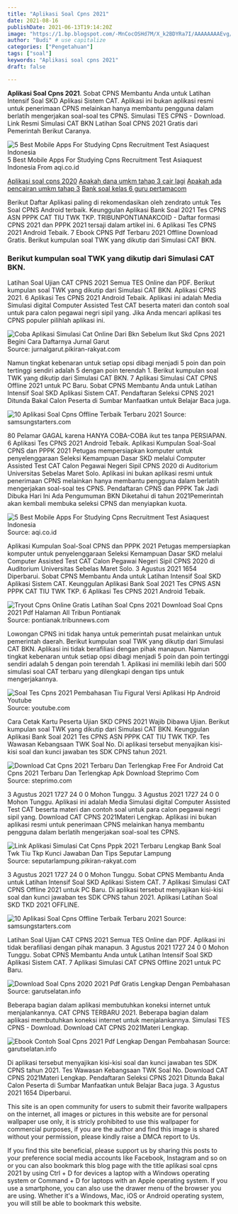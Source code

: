 ```yaml
---
title: "Aplikasi Soal Cpns 2021"
date: 2021-08-16
publishDate: 2021-06-13T19:14:20Z
image: "https://1.bp.blogspot.com/-MnCocOSHd7M/X_k2BDYRa7I/AAAAAAAAEvg/DSPbygDCzmIBgatO_FchWhom0LS9c_41ACLcBGAsYHQ/s683/6cpns.png"
author: "Budi" # use capitalize
categories: ["Pengetahuan"]
tags: ["soal"]
keywords: "Aplikasi soal cpns 2021"
draft: false

---
```

<script type='text/javascript' src='//pl15944992.alternativecpmgate.com/6c/6f/d6/6c6fd630211742b4db132bd23b46b946.js'></script>
<script type='text/javascript' src='//pl15944975.alternativecpmgate.com/86/71/9a/86719ae0c65e9b2f7eb2905a08638c06.js'></script>
**Aplikasi Soal Cpns 2021**. Sobat CPNS Membantu Anda untuk Latihan Intensif Soal SKD Aplikasi Sistem CAT. Aplikasi ini bukan aplikasi resmi untuk penerimaan CPNS melainkan hanya membantu pengguna dalam berlatih mengerjakan soal-soal tes CPNS. Simulasi TES CPNS - Download. Link Resmi Simulasi CAT BKN Latihan Soal CPNS 2021 Gratis dari Pemerintah Berikut Caranya.

![5 Best Mobile Apps For Studying Cpns Recruitment Test Asiaquest Indonesia](https://aqi.co.id/wp-content/uploads/2021/04/5-Rekomendasi-Aplikasi-CPNS-Terbaik-2021.jpg "5 Best Mobile Apps For Studying Cpns Recruitment Test Asiaquest Indonesia")
5 Best Mobile Apps For Studying Cpns Recruitment Test Asiaquest Indonesia From aqi.co.id

[Aplikasi soal cpns 2020](/aplikasi-soal-cpns-2020/)
[Apakah dana umkm tahap 3 cair lagi](/apakah-dana-umkm-tahap-3-cair-lagi/)
[Apakah ada pencairan umkm tahap 3](/apakah-ada-pencairan-umkm-tahap-3/)
[Bank soal kelas 6 guru pertamacom](/bank-soal-kelas-6-guru-pertamacom/)

Berikut Daftar Aplikasi paling di rekomendasikan oleh zendrato untuk Tes Soal CPNS Android terbaik. Keunggulan Aplikasi Bank Soal 2021 Tes CPNS ASN PPPK CAT TIU TWK TKP. TRIBUNPONTIANAKCOID - Daftar formasi CPNS 2021 dan PPPK 2021 tersaji dalam artikel ini. 6 Aplikasi Tes CPNS 2021 Android Tebaik. 7 Ebook CPNS Pdf Terbaru 2021 Offline Download Gratis. Berikut kumpulan soal TWK yang dikutip dari Simulasi CAT BKN.

### Berikut kumpulan soal TWK yang dikutip dari Simulasi CAT BKN.

Latihan Soal Ujian CAT CPNS 2021 Semua TES Online dan PDF. Berikut kumpulan soal TWK yang dikutip dari Simulasi CAT BKN. Aplikasi CPNS 2021. 6 Aplikasi Tes CPNS 2021 Android Tebaik. Aplikasi ini adalah Media Simulasi digital Computer Assisted Test CAT beserta materi dan contoh soal untuk para calon pegawai negri sipil yang. Jika Anda mencari aplikasi tes CPNS populer pilihlah aplikasi ini.


![Coba Aplikasi Simulasi Cat Online Dari Bkn Sebelum Ikut Skd Cpns 2021 Begini Cara Daftarnya Jurnal Garut](https://assets.pikiran-rakyat.com/crop/0x0:0x0/x/photo/2021/08/03/3772319176.png "Coba Aplikasi Simulasi Cat Online Dari Bkn Sebelum Ikut Skd Cpns 2021 Begini Cara Daftarnya Jurnal Garut")
Source: jurnalgarut.pikiran-rakyat.com

Namun tingkat kebenaran untuk setiap opsi dibagi menjadi 5 poin dan poin tertinggi sendiri adalah 5 dengan poin terendah 1. Berikut kumpulan soal TWK yang dikutip dari Simulasi CAT BKN. 7 Aplikasi Simulasi CAT CPNS Offline 2021 untuk PC Baru. Sobat CPNS Membantu Anda untuk Latihan Intensif Soal SKD Aplikasi Sistem CAT. Pendaftaran Seleksi CPNS 2021 Ditunda Bakal Calon Peserta di Sumbar Manfaatkan untuk Belajar Baca juga.

![10 Aplikasi Soal Cpns Offline Terbaik Terbaru 2021](https://www.samsungstarters.com/wp-content/uploads/2020/02/Aplikasi-Soal-CPNS-Terbaik.jpg "10 Aplikasi Soal Cpns Offline Terbaik Terbaru 2021")
Source: samsungstarters.com

80 Pelamar GAGAL karena HANYA COBA-COBA ikut tes tanpa PERSIAPAN. 6 Aplikasi Tes CPNS 2021 Android Tebaik. Aplikasi Kumpulan Soal-Soal CPNS dan PPPK 2021 Petugas mempersiapkan komputer untuk penyelenggaraan Seleksi Kemampuan Dasar SKD melalui Computer Assisted Test CAT Calon Pegawai Negeri Sipil CPNS 2020 di Auditorium Universitas Sebelas Maret Solo. Aplikasi ini bukan aplikasi resmi untuk penerimaan CPNS melainkan hanya membantu pengguna dalam berlatih mengerjakan soal-soal tes CPNS. Pendaftaran CPNS dan PPPK Tak Jadi Dibuka Hari Ini Ada Pengumuman BKN Diketahui di tahun 2021Pemerintah akan kembali membuka seleksi CPNS dan menyiapkan kuota.

![5 Best Mobile Apps For Studying Cpns Recruitment Test Asiaquest Indonesia](https://aqi.co.id/wp-content/uploads/2021/04/5-Rekomendasi-Aplikasi-CPNS-Terbaik-2021.jpg "5 Best Mobile Apps For Studying Cpns Recruitment Test Asiaquest Indonesia")
Source: aqi.co.id

Aplikasi Kumpulan Soal-Soal CPNS dan PPPK 2021 Petugas mempersiapkan komputer untuk penyelenggaraan Seleksi Kemampuan Dasar SKD melalui Computer Assisted Test CAT Calon Pegawai Negeri Sipil CPNS 2020 di Auditorium Universitas Sebelas Maret Solo. 3 Agustus 2021 1654 Diperbarui. Sobat CPNS Membantu Anda untuk Latihan Intensif Soal SKD Aplikasi Sistem CAT. Keunggulan Aplikasi Bank Soal 2021 Tes CPNS ASN PPPK CAT TIU TWK TKP. 6 Aplikasi Tes CPNS 2021 Android Tebaik.

![Tryout Cpns Online Gratis Latihan Soal Cpns 2021 Download Soal Cpns 2021 Pdf Halaman All Tribun Pontianak](https://cdn-2.tstatic.net/pontianak/foto/bank/images/tryout-cpns-online-gratis-latihan-soal-cpns-2021-download-soal-cpns-2021-pdf.jpg "Tryout Cpns Online Gratis Latihan Soal Cpns 2021 Download Soal Cpns 2021 Pdf Halaman All Tribun Pontianak")
Source: pontianak.tribunnews.com

Lowongan CPNS ini tidak hanya untuk pemerintah pusat melainkan untuk pemerintah daerah. Berikut kumpulan soal TWK yang dikutip dari Simulasi CAT BKN. Aplikasi ini tidak berafiliasi dengan pihak manapun. Namun tingkat kebenaran untuk setiap opsi dibagi menjadi 5 poin dan poin tertinggi sendiri adalah 5 dengan poin terendah 1. Aplikasi ini memiliki lebih dari 500 simulasi soal CAT terbaru yang dilengkapi dengan tips untuk mengerjakannya.

![Soal Tes Cpns 2021 Pembahasan Tiu Figural Versi Aplikasi Hp Android Youtube](https://i.ytimg.com/vi/br__clK9Nts/sddefault.jpg "Soal Tes Cpns 2021 Pembahasan Tiu Figural Versi Aplikasi Hp Android Youtube")
Source: youtube.com

Cara Cetak Kartu Peserta Ujian SKD CPNS 2021 Wajib Dibawa Ujian. Berikut kumpulan soal TWK yang dikutip dari Simulasi CAT BKN. Keunggulan Aplikasi Bank Soal 2021 Tes CPNS ASN PPPK CAT TIU TWK TKP. Tes Wawasan Kebangsaan TWK Soal No. Di aplikasi tersebut menyajikan kisi-kisi soal dan kunci jawaban tes SDK CPNS tahun 2021.

![Download Cat Cpns 2021 Terbaru Dan Terlengkap Free For Android Cat Cpns 2021 Terbaru Dan Terlengkap Apk Download Steprimo Com](https://play-lh.googleusercontent.com/QM_omyTwKwHQqeFRmWXdIrT7Mfxp3W3Mr_fGtnm7ozn9iIWat7KvIzQUauZZl07etzc "Download Cat Cpns 2021 Terbaru Dan Terlengkap Free For Android Cat Cpns 2021 Terbaru Dan Terlengkap Apk Download Steprimo Com")
Source: steprimo.com

3 Agustus 2021 1727 24 0 0 Mohon Tunggu. 3 Agustus 2021 1727 24 0 0 Mohon Tunggu. Aplikasi ini adalah Media Simulasi digital Computer Assisted Test CAT beserta materi dan contoh soal untuk para calon pegawai negri sipil yang. Download CAT CPNS 2021Materi Lengkap. Aplikasi ini bukan aplikasi resmi untuk penerimaan CPNS melainkan hanya membantu pengguna dalam berlatih mengerjakan soal-soal tes CPNS.

![Link Aplikasi Simulasi Cat Cpns Pppk 2021 Terbaru Lengkap Bank Soal Twk Tiu Tkp Kunci Jawaban Dan Tips Seputar Lampung](https://assets.pikiran-rakyat.com/crop/0x0:0x0/x/photo/2021/04/20/2041057444.png "Link Aplikasi Simulasi Cat Cpns Pppk 2021 Terbaru Lengkap Bank Soal Twk Tiu Tkp Kunci Jawaban Dan Tips Seputar Lampung")
Source: seputarlampung.pikiran-rakyat.com

3 Agustus 2021 1727 24 0 0 Mohon Tunggu. Sobat CPNS Membantu Anda untuk Latihan Intensif Soal SKD Aplikasi Sistem CAT. 7 Aplikasi Simulasi CAT CPNS Offline 2021 untuk PC Baru. Di aplikasi tersebut menyajikan kisi-kisi soal dan kunci jawaban tes SDK CPNS tahun 2021. Aplikasi Latihan Soal SKD TKD 2021 OFFLINE.

![10 Aplikasi Soal Cpns Offline Terbaik Terbaru 2021](https://www.samsungstarters.com/wp-content/uploads/2020/02/Bank-Soal-HOTS-CPNS-2020.jpg "10 Aplikasi Soal Cpns Offline Terbaik Terbaru 2021")
Source: samsungstarters.com

Latihan Soal Ujian CAT CPNS 2021 Semua TES Online dan PDF. Aplikasi ini tidak berafiliasi dengan pihak manapun. 3 Agustus 2021 1727 24 0 0 Mohon Tunggu. Sobat CPNS Membantu Anda untuk Latihan Intensif Soal SKD Aplikasi Sistem CAT. 7 Aplikasi Simulasi CAT CPNS Offline 2021 untuk PC Baru.

![Download Soal Cpns 2020 2021 Pdf Gratis Lengkap Dengan Pembahasan](https://1.bp.blogspot.com/-WWYzqSLoGgk/YAESYHjnVmI/AAAAAAAAE0Q/b5dSHQPM7Xo6mMQKbMX6MpI5o6JM7s6dgCLcBGAsYHQ/s685/3cpn.png "Download Soal Cpns 2020 2021 Pdf Gratis Lengkap Dengan Pembahasan")
Source: garutselatan.info

Beberapa bagian dalam aplikasi membutuhkan koneksi internet untuk menjalankannya. CAT CPNS TERBARU 2021. Beberapa bagian dalam aplikasi membutuhkan koneksi internet untuk menjalankannya. Simulasi TES CPNS - Download. Download CAT CPNS 2021Materi Lengkap.

![Ebook Contoh Soal Cpns 2021 Pdf Lengkap Dengan Pembahasan](https://1.bp.blogspot.com/-MnCocOSHd7M/X_k2BDYRa7I/AAAAAAAAEvg/DSPbygDCzmIBgatO_FchWhom0LS9c_41ACLcBGAsYHQ/s683/6cpns.png "Ebook Contoh Soal Cpns 2021 Pdf Lengkap Dengan Pembahasan")
Source: garutselatan.info

Di aplikasi tersebut menyajikan kisi-kisi soal dan kunci jawaban tes SDK CPNS tahun 2021. Tes Wawasan Kebangsaan TWK Soal No. Download CAT CPNS 2021Materi Lengkap. Pendaftaran Seleksi CPNS 2021 Ditunda Bakal Calon Peserta di Sumbar Manfaatkan untuk Belajar Baca juga. 3 Agustus 2021 1654 Diperbarui.

This site is an open community for users to submit their favorite wallpapers on the internet, all images or pictures in this website are for personal wallpaper use only, it is stricly prohibited to use this wallpaper for commercial purposes, if you are the author and find this image is shared without your permission, please kindly raise a DMCA report to Us.

If you find this site beneficial, please support us by sharing this posts to your preference social media accounts like Facebook, Instagram and so on or you can also bookmark this blog page with the title aplikasi soal cpns 2021 by using Ctrl + D for devices a laptop with a Windows operating system or Command + D for laptops with an Apple operating system. If you use a smartphone, you can also use the drawer menu of the browser you are using. Whether it's a Windows, Mac, iOS or Android operating system, you will still be able to bookmark this website.
